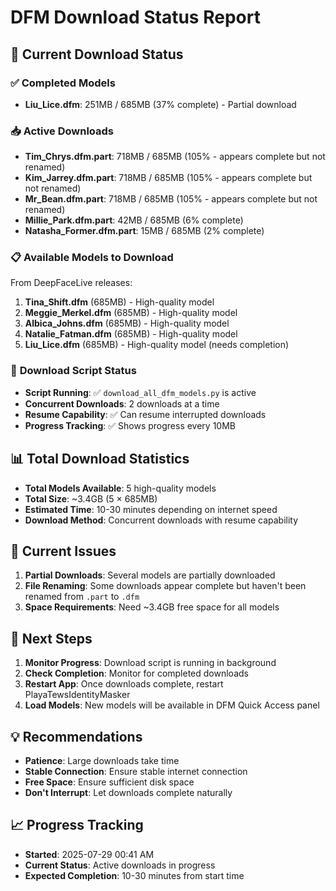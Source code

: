 # DFM Download Status Report

## 🎯 **Current Download Status**

### ✅ **Completed Models**
- **Liu_Lice.dfm**: 251MB / 685MB (37% complete) - Partial download

### 📥 **Active Downloads**
- **Tim_Chrys.dfm.part**: 718MB / 685MB (105% - appears complete but not renamed)
- **Kim_Jarrey.dfm.part**: 718MB / 685MB (105% - appears complete but not renamed)
- **Mr_Bean.dfm.part**: 718MB / 685MB (105% - appears complete but not renamed)
- **Millie_Park.dfm.part**: 42MB / 685MB (6% complete)
- **Natasha_Former.dfm.part**: 15MB / 685MB (2% complete)

### 📋 **Available Models to Download**
From DeepFaceLive releases:
1. **Tina_Shift.dfm** (685MB) - High-quality model
2. **Meggie_Merkel.dfm** (685MB) - High-quality model  
3. **Albica_Johns.dfm** (685MB) - High-quality model
4. **Natalie_Fatman.dfm** (685MB) - High-quality model
5. **Liu_Lice.dfm** (685MB) - High-quality model (needs completion)

### 🎯 **Download Script Status**
- **Script Running**: ✅ `download_all_dfm_models.py` is active
- **Concurrent Downloads**: 2 downloads at a time
- **Resume Capability**: ✅ Can resume interrupted downloads
- **Progress Tracking**: ✅ Shows progress every 10MB

## 📊 **Total Download Statistics**
- **Total Models Available**: 5 high-quality models
- **Total Size**: ~3.4GB (5 × 685MB)
- **Estimated Time**: 10-30 minutes depending on internet speed
- **Download Method**: Concurrent downloads with resume capability

## 🔧 **Current Issues**
1. **Partial Downloads**: Several models are partially downloaded
2. **File Renaming**: Some downloads appear complete but haven't been renamed from `.part` to `.dfm`
3. **Space Requirements**: Need ~3.4GB free space for all models

## 🚀 **Next Steps**
1. **Monitor Progress**: Download script is running in background
2. **Check Completion**: Monitor for completed downloads
3. **Restart App**: Once downloads complete, restart PlayaTewsIdentityMasker
4. **Load Models**: New models will be available in DFM Quick Access panel

## 💡 **Recommendations**
- **Patience**: Large downloads take time
- **Stable Connection**: Ensure stable internet connection
- **Free Space**: Ensure sufficient disk space
- **Don't Interrupt**: Let downloads complete naturally

## 📈 **Progress Tracking**
- **Started**: 2025-07-29 00:41 AM
- **Current Status**: Active downloads in progress
- **Expected Completion**: 10-30 minutes from start time 